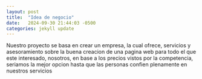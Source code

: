 ```yaml
---
layout: post
title:  "Idea de negocio"
date:   2024-09-30 21:44:03 -0500
categories: jekyll update
---
```

Nuestro proyecto se basa en crear un empresa, la cual ofrece, servicios y asesoramiento sobre la buena creacion de una pagina web para todo el que este interesado, nosotros, en base a los precios vistos por  la competencia, seriamos la mejor opcion hasta que las personas confien plenamente en nuestros servicios

[jekyll-docs]: https://jekyllrb.com/docs/home
[jekyll-gh]:   https://github.com/jekyll/jekyll
[jekyll-talk]: https://talk.jekyllrb.com/

